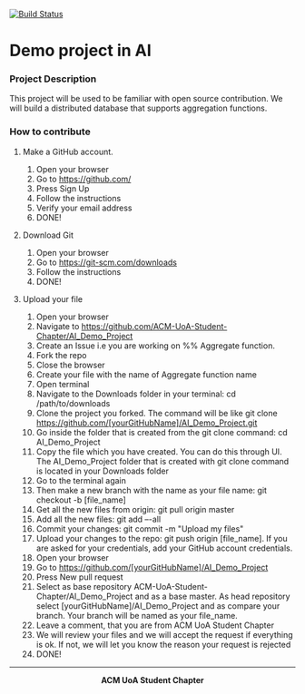 [![Build Status](https://travis-ci.org/ACM-UoA-Student-Chapter/AI_Demo_Project.svg?branch=master)](https://travis-ci.org/ACM-UoA-Student-Chapter/AI_Demo_Project)

# Demo project in AI

### Project Description
This project will be used to be familiar with open source contribution. We will build a distributed database that supports aggregation functions.

### How to contribute

1. Make a GitHub account.
    1. Open your browser
    2. Go to https://github.com/
    3. Press Sign Up
    4. Follow the instructions
    5. Verify your email address
    6. DONE!

2. Download Git
    1. Open your browser
    2. Go to https://git-scm.com/downloads
    3. Follow the instructions
    4. DONE!

3. Upload your file
    1.  Open your browser
    2.  Navigate to https://github.com/ACM-UoA-Student-Chapter/AI_Demo_Project
    3.  Create an Issue i.e you are working on %% Aggregate function.
    4.  Fork the repo
    5.  Close the browser
    6.  Create your file with the name of Aggregate function name
    7.    Open terminal
    8.    Navigate to the Downloads folder in your terminal: cd /path/to/downloads
    9.    Clone the project you forked. The command will be like git clone https://github.com/[yourGitHubName]/AI_Demo_Project.git
    10.    Go inside the folder that is created from the git clone command: cd AI_Demo_Project
    11.    Copy the file which you have created. You can do this through UI. The AI_Demo_Project folder that is created with git clone command is located in your Downloads folder
    12.    Go to the terminal again
    13.    Then make a new branch with the name as your file name: git checkout -b [file_name]
    15. Get all the new files from origin: git pull origin master
    16.    Add all the new files: git add –-all
    17.    Commit your changes: git commit -m "Upload my files"
    18.    Upload your changes to the repo: git push origin [file_name]. If you are asked for your credentials, add your GitHub account credentials.
    19.    Open your browser
    20.    Go to https://github.com/[yourGitHubName]/AI_Demo_Project
    21.    Press New pull request
    22.    Select as base repository ACM-UoA-Student-Chapter/AI_Demo_Project and as a base master. As head repository select [yourGitHubName]/AI_Demo_Project and as compare your branch. Your branch will be named as your file_name.
    23.    Leave a comment, that you are from ACM UoA Student Chapter
    24.    We will review your files and we will accept the request if everything is ok. If not, we will let you know the reason your request is rejected
    25.    DONE!

------

<p align = center> <b> ACM UoA Student Chapter </b> </p>
